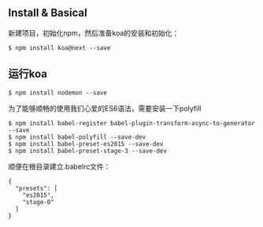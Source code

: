 ## Install & Basical

新建项目，初始化npm，然后准备koa的安装和初始化：

```$ npm install koa@next --save```

## 运行koa
```$ npm install nodemon --save```

为了能够顺畅的使用我们心爱的ES6语法，需要安装一下polyfill
```
$ npm install babel-register babel-plugin-transform-async-to-generator --save
$ npm install babel-polyfill --save-dev
$ npm install babel-preset-es2015 --save-dev
$ npm install babel-preset-stage-3 --save-dev
```

顺便在根目录建立.babelrc文件：
```
{
  "presets": [
    "es2015",
    "stage-0"
  ]
}
```